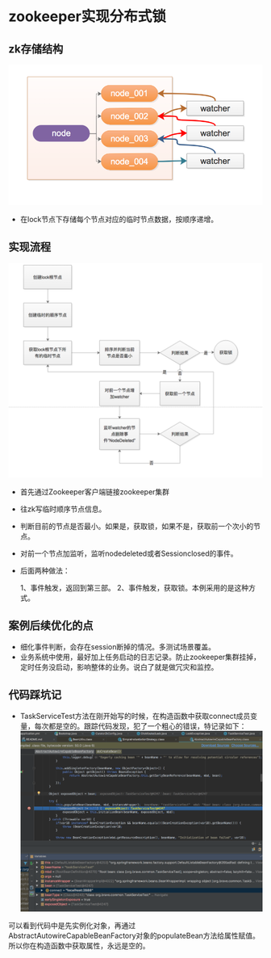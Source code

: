 # zookeeper实现分布式锁

## zk存储结构
![](zk.png)

   * 在lock节点下存储每个节点对应的临时节点数据，按顺序递增。

## 实现流程
![](process.png)

   * 首先通过Zookeeper客户端链接zookeeper集群
   * 往zk写临时顺序节点信息。
   * 判断目前的节点是否最小。如果是，获取锁，如果不是，获取前一个次小的节点。
   * 对前一个节点加监听，监听nodedeleted或者Sessionclosed的事件。
   * 后面两种做法：
    
     1、事件触发，返回到第三部。
     2、事件触发，获取锁。本例采用的是这种方式。

## 案例后续优化的点

* 细化事件判断，会存在session断掉的情况。多测试场景覆盖。
* 业务系统中使用，最好加上任务启动的日志记录。防止zookeeper集群挂掉，定时任务没启动，影响整体的业务。说白了就是做冗灾和监控。

## 代码踩坑记

* TaskServiceTest方法在刚开始写的时候，在构造函数中获取connect成员变量，每次都是空的。跟踪代码发现，犯了一个粗心的错误，特记录如下：
![](1.png)

可以看到代码中是先实例化对象，再通过AbstractAutowireCapableBeanFactory对象的populateBean方法给属性赋值。所以你在构造函数中获取属性，永远是空的。
